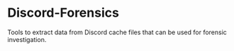 # Discord-Forensics
Tools to extract data from Discord cache files that can be used for forensic investigation.
